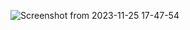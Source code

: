 ![Screenshot from 2023-11-25 17-47-54](https://github.com/KamiNoKod0mo/anotations/assets/149252909/ebb05c89-69b5-4dd3-80fa-c721a75acf57)

